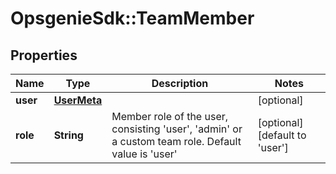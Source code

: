 # OpsgenieSdk::TeamMember

## Properties
Name | Type | Description | Notes
------------ | ------------- | ------------- | -------------
**user** | [**UserMeta**](UserMeta.md) |  | [optional] 
**role** | **String** | Member role of the user, consisting &#39;user&#39;, &#39;admin&#39; or a custom team role. Default value is &#39;user&#39; | [optional] [default to &#39;user&#39;]


